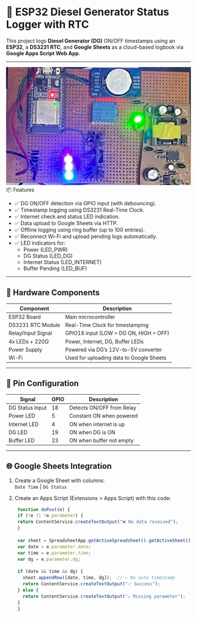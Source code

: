 # 🚜 ESP32 Diesel Generator Status Logger with RTC

This project logs **Diesel Generator (DG)** ON/OFF timestamps using an **ESP32**, a **DS3231 RTC**, and **Google Sheets** as a cloud-based logbook via **Google Apps Script Web App**.

---
<div align="center">
  <img alt="Demo" src="/photo.jpg" />
</div

## 📦 Features

- ✅ DG ON/OFF detection via GPIO input (with debouncing).
- ✅ Timestamp logging using DS3231 Real-Time Clock.
- ✅ Internet check and status LED indication.
- ✅ Data upload to Google Sheets via HTTP.
- ✅ Offline logging using ring buffer (up to 100 entries).
- ✅ Reconnect Wi-Fi and upload pending logs automatically.
- ✅ LED indicators for:
  - Power (LED_PWR)
  - DG Status (LED_DG)
  - Internet Status (LED_INTERNET)
  - Buffer Pending (LED_BUF)

---

## 🔌 Hardware Components

| Component           | Description                              |
|--------------------|------------------------------------------|
| ESP32 Board        | Main microcontroller                     |
| DS3231 RTC Module  | Real-Time Clock for timestamping         |
| Relay/Input Signal | GPIO18 input (LOW = DG ON, HIGH = OFF)  |
| 4x LEDs + 220Ω     | Power, Internet, DG, Buffer LEDs         |
| Power Supply       | Powered via DG’s 12V-to-5V converter     |
| Wi-Fi              | Used for uploading data to Google Sheets |

---

## 📐 Pin Configuration

| Signal            | GPIO  | Description               |
|------------------|-------|---------------------------|
| DG Status Input  | 18    | Detects ON/OFF from Relay |
| Power LED        | 5     | Constant ON when powered  |
| Internet LED     | 4     | ON when internet is up    |
| DG LED           | 19    | ON when DG is ON          |
| Buffer LED       | 23    | ON when buffer not empty  |

---

## 🌐 Google Sheets Integration

1. Create a Google Sheet with columns:  
   `Date Time` | `DG Status`

3. Create an Apps Script (Extensions > Apps Script) with this code:

   ```javascript
    function doPost(e) {
    if (!e || !e.parameter) {
    return ContentService.createTextOutput("❌ No data received");
    }

    var sheet = SpreadsheetApp.getActiveSpreadsheet().getActiveSheet();
    var date = e.parameter.date;
    var time = e.parameter.time;
    var dg = e.parameter.dg;
  
    if (date && time && dg) {
      sheet.appendRow([date, time, dg]);  // ← No auto timestamp
      return ContentService.createTextOutput("✅ Success");
    } else {
      return ContentService.createTextOutput("⚠️ Missing parameter");
    }
    }



